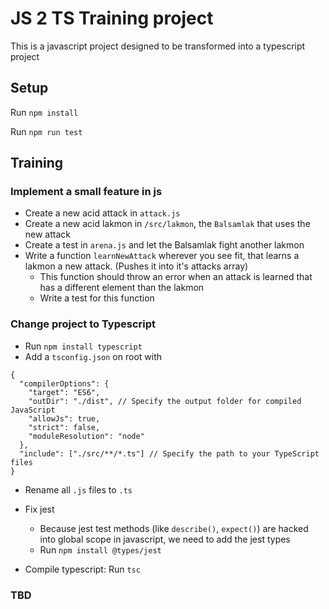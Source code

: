 # JS 2 TS Training project

This is a javascript project designed to be transformed into a typescript project

## Setup

Run `npm install`

Run `npm run test`

## Training

### Implement a small feature in js

- Create a new acid attack in `attack.js`
- Create a new acid lakmon in `/src/lakmon`, the `Balsamlak` that uses the new attack
- Create a test in `arena.js` and let the Balsamlak fight another lakmon
- Write a function `learnNewAttack` wherever you see fit, that learns a lakmon a new attack. (Pushes it into it's attacks array)
  - This function should throw an error when an attack is learned that has a different element than the lakmon
  - Write a test for this function

### Change project to Typescript

- Run `npm install typescript`
- Add a `tsconfig.json` on root with 
```
{
  "compilerOptions": {
    "target": "ES6",
    "outDir": "./dist", // Specify the output folder for compiled JavaScript
    "allowJs": true,
    "strict": false,
    "moduleResolution": "node"
  },
  "include": ["./src/**/*.ts"] // Specify the path to your TypeScript files
}
```
- Rename all `.js` files to `.ts`
- Fix jest
  - Because jest test methods (like `describe()`, `expect()`) are hacked into global scope in javascript, we need to add the jest types
  - Run `npm install @types/jest`

- Compile typescript: Run `tsc`


### TBD
